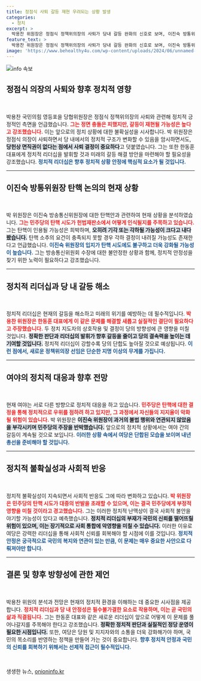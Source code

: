 ```yaml
---
title: 정점식 사퇴 갈등 재현 우려되는 상황 발생
categories:
  - 정치
excerpt: >
  박용찬 위원장은 정점식 정책위의장의 사퇴가 당내 갈등 완화의 신호로 보며, 이진숙 방통위원장의 탄핵 가능성은 희박하다고 전망했다. 민주당의 탄핵 시도가 어떤 결과를 초래할지 귀추가 주목된다!
feature_text: >
  박용찬 위원장은 정점식 정책위의장의 사퇴가 당내 갈등 완화의 신호로 보며, 이진숙 방통위원장의 탄핵 가능성은 희박하다고 전망했다. 민주당의 탄핵 시도가 어떤 결과를 초래할지 귀추가 주목된다!
image: 'https://www.behealthy4u.com/wp-content/uploads/2024/06/unnamed-file.png'
---
```


<p><img src="https://www.behealthy4u.com/wp-content/uploads/2024/06/unnamed-file.png" alt="info 속보" /></p>

<h2 data-ke-size="size26">정점식 의장의 사퇴와 향후 정치적 영향</h2>

<p data-ke-size="size16">&nbsp;</p>  

<p>박용찬 국민의힘 영등포을 당협위원장은 정점식 정책위의장의 사퇴와 관련해 정치적 긍정적인 측면을 언급했습니다. <b><span style="color: #ee2323;">그는 정면 충돌은 피했지만, 갈등이 재현될 가능성은 높다고 강조했습니다.</span></b> 이는 앞으로의 정치 상황에 대한 불확실성을 시사합니다. 박 위원장은 정점식 의장이 사퇴하면서 당 내에서의 정치적 구조가 변화할 수 있음을 암시하면서도, <b><span style="background-color: #21538527;">당헌상 면직권이 없다는 점에서 사퇴 결정이 중요하다</span></b>고 덧붙였습니다. 그는 또한 한동훈 대표에게 정치적 리더십을 발휘할 것과 미래의 갈등 해결 방안을 마련해야 할 필요성을 강조했습니다. <b><span style="color: #1a5490;">정치적 리더십은 향후 정치적 상황 안정에 핵심적 요소가 될 것입니다.</span></b></p>

<hr>

<h2 data-ke-size="size26">이진숙 방통위원장 탄핵 논의의 현재 상황</h2>

<p data-ke-size="size16">&nbsp;</p>  

<p>박 위원장은 이진숙 방송통신위원장에 대한 탄핵안과 관련하여 현재 상황을 분석하였습니다. <b><span style="color: #ee2323;">그는 민주당의 탄핵 시도가 헌법재판소에서 어떻게 인식될지를 주목하고 있습니다.</span></b> 그는 탄핵이 인용될 가능성은 희박하며, <b><span style="background-color: #21538527;">오히려 기각 또는 각하될 가능성이 크다고 내다봤습니다.</span></b> 탄핵 소추의 요건이 충족되지 못할 경우 각하 결정이 내려질 가능성도 존재한다고 언급했습니다. <b><span style="color: #1a5490;">이진숙 위원장의 입지가 탄핵 시도에도 불구하고 더욱 강화될 가능성이 높습니다.</span></b> 그는 방송통신위원회 수장에 대한 불안정한 상황과 함께, 정치적 안정성을 찾기 위한 노력이 필요하다고 강조했습니다.</p>

<hr>

<h2 data-ke-size="size26">정치적 리더십과 당 내 갈등 해소</h2>

<p data-ke-size="size16">&nbsp;</p>  

<p>정치적 리더십은 현재의 갈등을 해소하고 미래의 위기를 예방하는 데 필수적입니다. <b><span style="color: #ee2323;">박용찬 위원장은 한동훈 대표에게 이 같은 문제를 해결할 새롭고 실질적인 결단이 필요하다고 주장했습니다.</span></b> 두 정치 지도자의 상호작용 및 결정이 당의 방향성에 큰 영향을 미칠 것입니다. <b><span style="background-color: #21538527;">정확한 판단과 리더십의 발휘가 향후 갈등을 줄이고 당의 결속력을 높이는 데 기여할 것입니다.</span></b> 정치적 리더십이 강할수록 당의 단합도 높아질 것으로 예상됩니다. <b><span style="color: #1a5490;">이런 점에서, 새로운 정책위의장 선임은 단순한 지명 이상의 무게를 가집니다.</span></b></p>

<hr>

<h2 data-ke-size="size26">여야의 정치적 대응과 향후 전망</h2>

<p data-ke-size="size16">&nbsp;</p>  

<p>현재 여야는 서로 다른 방향으로 정치적 대응을 하고 있습니다. <b><span style="color: #ee2323;">민주당은 탄핵에 대한 결정을 통해 정치적으로 우위를 점하려 하고 있지만, 그 과정에서 자신들의 지지율이 악화될 위험이 있습니다.</span></b> 박 위원장은 <b><span style="background-color: #21538527;">이진숙 위원장이 과거의 불법 행위와 연관되지 않았음을 부각시키며 민주당의 주장을 반박했습니다.</span></b> 앞으로의 정치적 상황에서는 여야 간의 갈등이 계속될 것으로 보입니다. <b><span style="color: #1a5490;">이러한 상황 속에서 여당은 단합된 모습을 보이며 내년 총선을 준비해야 할 것입니다.</span></b></p>

<hr>

<h2 data-ke-size="size26">정치적 불확실성과 사회적 반응</h2>

<p data-ke-size="size16">&nbsp;</p>  

<p>정치적 불확실성이 지속되면서 사회적 반응도 그에 따라 변화하고 있습니다. <b><span style="color: #ee2323;">박 위원장은 민주당의 탄핵 시도가 대중의 반발을 초래할 수 있으며, 이는 결국 민주당에게 부정적 영향을 미칠 것이라고 경고했습니다.</span></b> 그는 이러한 정치적 난맥상이 결국 사회적 불안을 야기할 가능성이 있다고 예측했습니다. <b><span style="background-color: #21538527;">정치적 리더십의 부재가 국민의 신뢰를 떨어뜨릴 위험이 있으며, 이는 장기적으로 사회 통합에 악영향을 미칠 수 있습니다.</span></b> 이러한 이유로 여당은 강력한 리더십을 통해 사회적 신뢰를 회복해야 할 시점에 이를 것입니다. <b><span style="color: #1a5490;">정치적 안정은 궁극적으로 국민의 복지와 연관이 있는 만큼, 이 문제는 매우 중요한 사안으로 다뤄져야만 합니다.</span></b></p>

<hr>

<h2 data-ke-size="size26">결론 및 향후 방향성에 관한 제언</h2>

<p data-ke-size="size16">&nbsp;</p>  

<p>박용찬 위원의 분석과 전망은 현재의 정치적 환경을 이해하는 데 중요한 시사점을 제공합니다. <b><span style="color: #ee2323;">정치적 리더십과 당 내 안정성은 필수불가결한 요소로 작용하며, 이는 곧 국민의 삶과 직결됩니다.</span></b> 그는 한동훈 대표와 같은 새로운 리더십이 앞으로 어떻게 이 문제를 풀어나갈지를 주목해야 한다고 강조했습니다. <b><span style="background-color: #21538527;">정확한 정치적 판단과 실질적인 정당 운영이 필요한 시점입니다.</span></b> 또한, 여당은 당원 및 지지자와의 소통을 더욱 강화해가야 하며, 국민의 목소리를 반영하는 정책을 만들어 가는 것이 중요합니다. <b><span style="color: #1a5490;">향후 정치적 안정과 국민의 신뢰를 회복하기 위해서는 선제적 접근이 필수적입니다.</span></b></p>

<p data-ke-size="size16">&nbsp;</p>
생생한 뉴스, <a href="https://onioninfo.kr" rel="dofollow">onioninfo.kr</a>


